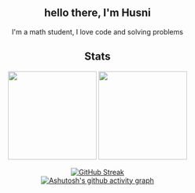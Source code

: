 <div align=center>
<h2> hello there, I'm Husni</h2>
<p> I'm a math student, I love code and solving problems </p> 

## **Stats**
<!-- ![Anurag's GitHub stats](https://github-readme-stats.vercel.app/api?username=husfuu&show_icons=true&theme=calm) -->
<img height="180em" src="https://github-readme-stats.vercel.app/api?username=husfuu&show_icons=true&theme=calm"/>
<img height="180em" src="https://github-readme-stats.vercel.app/api/top-langs/?username=husfuu&layout=compact&theme=calm"/>

 
[![GitHub Streak](https://github-readme-streak-stats.herokuapp.com?user=husfuu&theme=calm&date_format=M%20j%5B%2C%20Y%5D)](https://git.io/streak-stats)
<br>
[![Ashutosh's github activity graph](https://activity-graph.herokuapp.com/graph?username=husfuu&theme=dracula)](https://github.com/ashutosh00710/github-readme-activity-graph)
